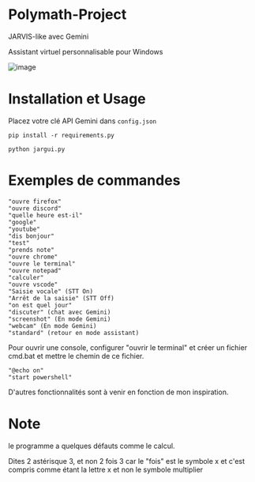 # Polymath-Project
JARVIS-like avec Gemini

Assistant virtuel personnalisable pour Windows 

![image](https://github.com/user-attachments/assets/a8cffdf6-2e77-47d9-9a7b-baa0ee554535)

# Installation et Usage

Placez votre clé API Gemini dans ```config.json```

```pip install -r requirements.py```

```python jargui.py ```

# Exemples de commandes

    "ouvre firefox"
    "ouvre discord"
    "quelle heure est-il"
    "google"
    "youtube"
    "dis bonjour"
    "test"
    "prends note"
    "ouvre chrome"
    "ouvre le terminal"
    "ouvre notepad"
    "calculer"
    "ouvre vscode"
    "Saisie vocale" (STT On)
    "Arrêt de la saisie" (STT Off)
    "on est quel jour"
    "discuter" (chat avec Gemini)
    "screenshot" (En mode Gemini)
    "webcam" (En mode Gemini)
    "standard" (retour en mode assistant)

Pour ouvrir une console, configurer "ouvrir le terminal" et créer un fichier cmd.bat et mettre le chemin de ce fichier.

    "@echo on"
    "start powershell"

D'autres fonctionnalités sont à venir en fonction de mon inspiration.

# Note

le programme a quelques défauts comme le calcul.

Dites 2 astérisque 3, et non 2 fois 3 car le "fois" est le symbole x et c'est compris comme étant la lettre x et non le symbole multiplier

